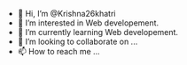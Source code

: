 - 👋 Hi, I’m @Krishna26khatri
- 👀 I’m interested in Web developement.
- 🌱 I’m currently learning Web developement.
- 💞️ I’m looking to collaborate on ...
- 📫 How to reach me ...

<!---
Krishna26khatri/Krishna26khatri is a ✨ special ✨ repository because its `README.md` (this file) appears on your GitHub profile.
You can click the Preview link to take a look at your changes.
--->
